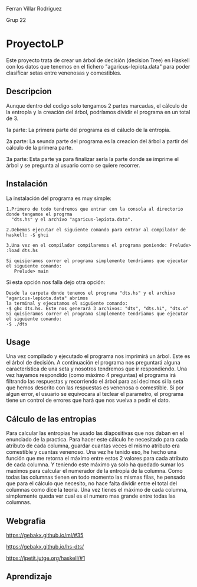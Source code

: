 Ferran Villar Rodriguez                                               

Grup 22



# ProyectoLP
Este proyecto trata de crear un árbol de decisión (decision Tree) en Haskell con los datos que tenemos en el fichero "agaricus-lepiota.data" para poder clasificar setas entre venenosas y comestibles.

## Descripcion
Aunque dentro del codigo solo tengamos 2 partes marcadas, el cálculo de la entropía y la creación del árbol, podríamos dividir el programa en un total de 3.

  1a parte: La primera parte del programa es el cáluclo de la entropia.
  
  2a parte: La seunda parte del programa es la creacion del árbol a partir del cálculo de la primera parte.
  
  3a parte: Esta parte ya para finalizar sería la parte donde se imprime el árbol y se pregunta al usuario como se quiere recorrer. 
  
## Instalación  
La instalación del programa es muy simple:

    1.Primero de todo tendremos que entrar con la consola al directorio donde tengamos el progrma 
      "dts.hs" y el archivo "agaricus-lepiota.data".
    
    2.Debemos ejecutar el siguiente comando para entrar al compilador de haskell: -$ ghci
    
    3.Una vez en el compilador compilaremos el programa poniendo: Prelude> :load dts.hs
    
    Si quisieramos correr el programa simplemente tendriamos que ejecutar el siguiente comando: 
       Prelude> main
    
Si esta opción nos falla dejo otra opción:

    Desde la carpeta donde tenemos el programa "dts.hs" y el archivo "agaricus-lepiota.data" abrimos 
    la terminal y ejecutamos el siguiente comando:
    -$ ghc dts.hs. Este nos generará 3 archivos: "dts", "dts.hi", "dts.o"
    Si quisieramos correr el programa simplemente tendriamos que ejecutar el siguiente comando: 
    -$ ./dts

## Usage
Una vez compilado y ejecutado el programa nos imprimirá un árbol. Este es el árbol de decisión. A continuación el programa nos preguntará alguna característica de una seta y nosotros tendremos que ir respondiendo. Una vez hayamos respondido (como máximo 4 preguntas) el programa irá filtrando las respuestas y recorriendo el árbol para así decirnos si la seta que hemos descrito con las respuestas es venenosa o comestible. Si por algun error, el usuario se equivocara al teclear el parametro, el programa tiene un control de errores que hará que nos vuelva a pedir el dato.


## Cálculo de las entropias
Para calcular las entropias he usado las diapositivas que nos daban en el enunciado de la practica. 
Para hacer este cálculo he necesitado para cada atributo de cada columna, guardar cuantas veces el mismo atributo era comestible y cuantas venenoso. Una vez he tenido eso, he hecho una función que me retorna el máximo entre estos 2 valores para cada atributo de cada columna. Y teniendo este máximo ya solo ha quedado sumar los maximos para calcular el numerador de la entropía de la columna. Como todas las columnas tienen en todo momento las mismas filas, he pensado que para el cálculo que necesito, no hace falta dividir entre el total del columnas como dice la teoria. Una vez tienes el máximo de cada columna, simplemente queda ver cual es el numero mas grande entre todas las columnas.

## Webgrafia
https://gebakx.github.io/ml/#35

https://gebakx.github.io/hs-dts/

https://jpetit.jutge.org/haskell/#1

## Aprendizaje
